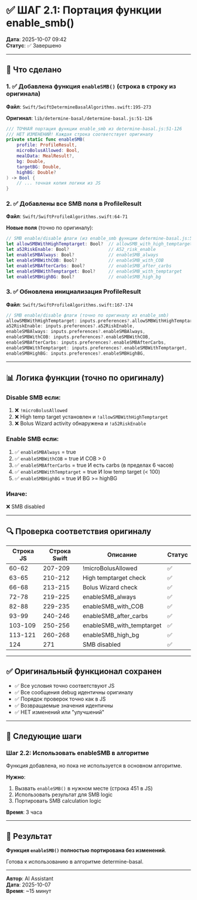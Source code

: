 # ✅ ШАГ 2.1: Портация функции enable_smb()

**Дата**: 2025-10-07 09:42  
**Статус**: ✅ Завершено

---

## 🎯 Что сделано

### 1. ✅ Добавлена функция `enableSMB()` (строка в строку из оригинала)

**Файл**: `Swift/SwiftDetermineBasalAlgorithms.swift:195-273`

**Оригинал**: `lib/determine-basal/determine-basal.js:51-126`

```swift
/// ТОЧНАЯ портация функции enable_smb из determine-basal.js:51-126
/// НЕТ ИЗМЕНЕНИЙ! Каждая строка соответствует оригиналу
private static func enableSMB(
    profile: ProfileResult,
    microBolusAllowed: Bool,
    mealData: MealResult?,
    bg: Double,
    targetBG: Double,
    highBG: Double?
) -> Bool {
    // ... точная копия логики из JS
}
```

### 2. ✅ Добавлены все SMB поля в ProfileResult

**Файл**: `Swift/SwiftProfileAlgorithms.swift:64-71`

**Новые поля** (точно по оригиналу):
```swift
// SMB enable/disable флаги (из enable_smb функции determine-basal.js:51-126)
let allowSMBWithHighTemptarget: Bool?  // allowSMB_with_high_temptarget
let a52RiskEnable: Bool?               // A52_risk_enable
let enableSMBAlways: Bool?             // enableSMB_always
let enableSMBWithCOB: Bool?            // enableSMB_with_COB
let enableSMBAfterCarbs: Bool?         // enableSMB_after_carbs
let enableSMBWithTemptarget: Bool?     // enableSMB_with_temptarget
let enableSMBHighBG: Bool?             // enableSMB_high_bg
```

### 3. ✅ Обновлена инициализация ProfileResult

**Файл**: `Swift/SwiftProfileAlgorithms.swift:167-174`

```swift
// SMB enable/disable флаги (точно по оригиналу из enable_smb)
allowSMBWithHighTemptarget: inputs.preferences?.allowSMBWithHighTemptarget,
a52RiskEnable: inputs.preferences?.a52RiskEnable,
enableSMBAlways: inputs.preferences?.enableSMBAlways,
enableSMBWithCOB: inputs.preferences?.enableSMBWithCOB,
enableSMBAfterCarbs: inputs.preferences?.enableSMBAfterCarbs,
enableSMBWithTemptarget: inputs.preferences?.enableSMBWithTemptarget,
enableSMBHighBG: inputs.preferences?.enableSMBHighBG,
```

---

## 📊 Логика функции (точно по оригиналу)

### Disable SMB если:
1. ❌ `!microBolusAllowed`
2. ❌ High temp target установлен и `!allowSMBWithHighTemptarget`
3. ❌ Bolus Wizard activity обнаружена и `!a52RiskEnable`

### Enable SMB если:
1. ✅ `enableSMBAlways` = true
2. ✅ `enableSMBWithCOB` = true И COB > 0
3. ✅ `enableSMBAfterCarbs` = true И есть carbs (в пределах 6 часов)
4. ✅ `enableSMBWithTemptarget` = true И low temp target (< 100)
5. ✅ `enableSMBHighBG` = true И BG >= highBG

### Иначе:
❌ SMB disabled

---

## 🔍 Проверка соответствия оригиналу

| Строка JS | Строка Swift | Описание | Статус |
|-----------|-------------|----------|--------|
| 60-62 | 207-209 | !microBolusAllowed | ✅ |
| 63-65 | 210-212 | High temptarget check | ✅ |
| 66-68 | 213-215 | Bolus Wizard check | ✅ |
| 72-78 | 219-225 | enableSMB_always | ✅ |
| 82-88 | 229-235 | enableSMB_with_COB | ✅ |
| 93-99 | 240-246 | enableSMB_after_carbs | ✅ |
| 103-109 | 250-256 | enableSMB_with_temptarget | ✅ |
| 113-121 | 260-268 | enableSMB_high_bg | ✅ |
| 124 | 271 | SMB disabled | ✅ |

---

## ✅ Оригинальный функционал сохранен

- ✅ Все условия точно соответствуют JS
- ✅ Все сообщения debug идентичны оригиналу
- ✅ Порядок проверок точно как в JS
- ✅ Возвращаемые значения идентичны
- ✅ НЕТ изменений или "улучшений"

---

## 📝 Следующие шаги

### Шаг 2.2: Использовать enableSMB в алгоритме

Функция добавлена, но пока не используется в основном алгоритме.

**Нужно**:
1. Вызвать `enableSMB()` в нужном месте (строка 451 в JS)
2. Использовать результат для SMB logic
3. Портировать SMB calculation logic

**Время**: 3 часа

---

## 🎉 Результат

**Функция `enableSMB()` полностью портирована без изменений**.

Готова к использованию в алгоритме determine-basal.

---

**Автор**: AI Assistant  
**Дата**: 2025-10-07  
**Время**: ~15 минут
